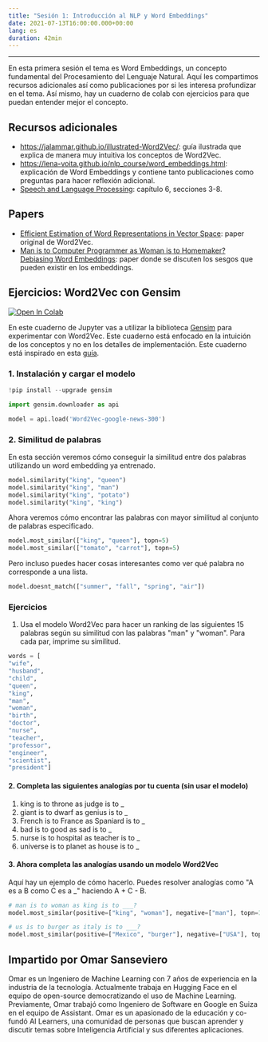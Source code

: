```yaml
---
title: "Sesión 1: Introducción al NLP y Word Embeddings"
date: 2021-07-13T16:00:00.000+00:00
lang: es
duration: 42min
---
```


<div>
    <CourseSummary
        description="Tras una introducción al Procesamiento de Lenguaje Natural, veremos cómo funcionan los Word Embeddings y Word2Vec, así como sus posibles usos y sesgos."
        video="https://www.youtube.com/embed/RunqyndjEbg"
        slides="https://github.com/nlp-en-es/nlp-de-cero-a-cien/blob/main/1_word_embeddings/presentacion.pdf"
        name="Omar Sanseviero"
        twitter="https://twitter.com/osanseviero"
        linkedin="https://www.linkedin.com/in/omarsanseviero/"
        github="https://github.com/osanseviero"
    />
</div>

---

En esta primera sesión el tema es Word Embeddings, un concepto fundamental del Procesamiento del Lenguaje Natural. Aquí les compartimos recursos adicionales así como publicaciones por si les interesa profundizar en el tema. Así mismo, hay un cuaderno de colab con ejercicios para que puedan entender mejor el concepto.

## Recursos adicionales

* https://jalammar.github.io/illustrated-Word2Vec/: guía ilustrada que explica de manera muy intuitiva los conceptos de Word2Vec.
* https://lena-voita.github.io/nlp_course/word_embeddings.html: explicación de Word Embeddings y contiene tanto publicaciones como preguntas para hacer reflexión adicional.
* [Speech and Language Processing](https://web.stanford.edu/~jurafsky/slp3/): capítulo 6, secciones 3-8.

## Papers

* [Efficient Estimation of Word Representations in Vector Space](https://arxiv.org/abs/1301.3781): paper original de Word2Vec.
* [Man is to Computer Programmer as Woman is to Homemaker? Debiasing Word Embeddings](https://papers.nips.cc/paper/2016/file/a486cd07e4ac3d270571622f4f316ec5-Paper.pdf): paper donde se discuten los sesgos que pueden existir en los embeddings.

## Ejercicios: Word2Vec con Gensim

<a href="https://colab.research.google.com/github/nlp-en-es/nlp-de-cero-a-cien/blob/main/1_word_embeddings/Word2Vec.ipynb" target="_parent"><img src="https://colab.research.google.com/assets/colab-badge.svg" alt="Open In Colab"/></a>

En este cuaderno de Jupyter vas a utilizar la biblioteca [Gensim](https://radimrehurek.com/gensim/index.html) para experimentar con Word2Vec. Este cuaderno está enfocado en la intuición de los conceptos y no en los detalles de implementación. Este cuaderno está inspirado en esta [guía](https://radimrehurek.com/gensim/auto_examples/tutorials/run_Word2Vec.html).


### 1. Instalación y cargar el modelo


```python
!pip install --upgrade gensim
```


```python
import gensim.downloader as api

model = api.load('Word2Vec-google-news-300')
```

### 2. Similitud de palabras

En esta sección veremos cómo conseguir la similitud entre dos palabras utilizando un word embedding ya entrenado.


```python
model.similarity("king", "queen")
model.similarity("king", "man")
model.similarity("king", "potato")
model.similarity("king", "king")
```

Ahora veremos cómo encontrar las palabras con mayor similitud al conjunto de palabras especificado.


```python
model.most_similar(["king", "queen"], topn=5)
model.most_similar(["tomato", "carrot"], topn=5)
```

Pero incluso puedes hacer cosas interesantes como ver qué palabra no corresponde a una lista.


```python
model.doesnt_match(["summer", "fall", "spring", "air"])
```

### Ejercicios

1. Usa el modelo Word2Vec para hacer un ranking de las siguientes 15 palabras según su similitud con las palabras "man" y "woman". Para cada par, imprime su similitud.


```python
words = [
"wife",
"husband",
"child",
"queen",
"king",
"man",
"woman",
"birth",
"doctor",
"nurse",
"teacher",
"professor",
"engineer",
"scientist",
"president"]
```

#### 2. Completa las siguientes analogías por tu cuenta (sin usar el modelo)

1. king is to throne as judge is to _
1. giant is to dwarf as genius is to _
1. French is to France as Spaniard is to _
1. bad is to good as sad is to _
1. nurse is to hospital as teacher is to _
1. universe is to planet as house is to _

#### 3. Ahora completa las analogías usando un modelo Word2Vec

Aquí hay un ejemplo de cómo hacerlo. Puedes resolver analogías como "A es a B como C es a _" haciendo A + C - B.


```python
# man is to woman as king is to ___?
model.most_similar(positive=["king", "woman"], negative=["man"], topn=1)
```


```python
# us is to burger as italy is to ___?
model.most_similar(positive=["Mexico", "burger"], negative=["USA"], topn=1)
```

## Impartido por Omar Sanseviero

Omar es un Ingeniero de Machine Learning con 7 años de experiencia en la industria de la tecnología. Actualmente trabaja en Hugging Face en el equipo de open-source democratizando el uso de Machine Learning. Previamente, Omar trabajó como Ingeniero de Software en Google en Suiza en el equipo de Assistant. Omar es un apasionado de la educación y co-fundó AI Learners, una comunidad de personas que buscan aprender y discutir temas sobre Inteligencia Artificial y sus diferentes aplicaciones.
